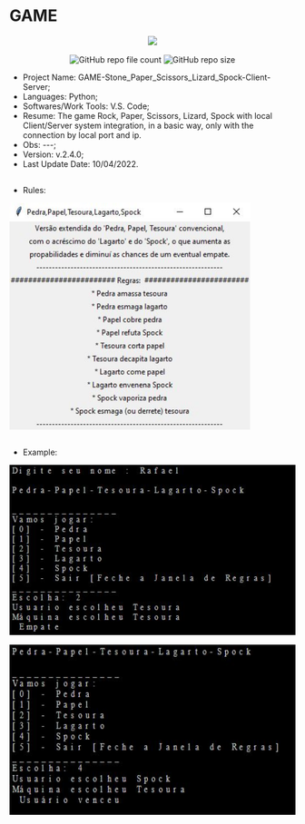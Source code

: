 # GAME

<p align="center">
<img src="http://img.shields.io/static/v1?label=STATUS&message=Concluded&color=blue&style=flat"/>
</p>

<p align="center">
<img alt="GitHub repo file count" src="https://img.shields.io/github/directory-file-count/Rafa-KozAnd/GAME-Stone_Paper_Scissor-Client-Server">
<img alt="GitHub repo size" src="https://img.shields.io/github/repo-size/Rafa-KozAnd/GAME-Stone_Paper_Scissor-Client-Server">
</p>

- Project Name: GAME-Stone_Paper_Scissors_Lizard_Spock-Client-Server;
- Languages: Python;
- Softwares/Work Tools: V.S. Code;
- Resume:
    The game Rock, Paper, Scissors, Lizard, Spock with local Client/Server system integration, in a basic way, only with the connection by local port and ip.
- Obs: ---;
- Version: v.2.4.0;
- Last Update Date: 10/04/2022.

##

- Rules: 
<div>
  <img align="center" height="400" widht="400" src="/Print/Rules.JPG" />
</div><br>

- Example:
<div>
  <img align="center" height="300" widht="300" src="/Print/Run1.JPG" />
    <br><br>
  <img align="center" height="300" widht="300" src="/Print/Run2.JPG" />
</div><br>
